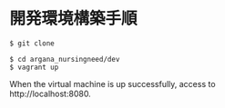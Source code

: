 # 開発環境構築手順

```
$ git clone

$ cd argana_nursingneed/dev
$ vagrant up
```

When the virtual machine is up successfully, access to http://localhost:8080.